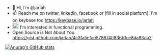 - 👋 Hi, I’m @jarlah
- 📫 Reach me on twitter, linkedin, facebook or [fill in social platform]. I'm on keybase too https://keybase.io/jarlah
- <img src="https://user-images.githubusercontent.com/404102/139930241-d45d4ca0-d17f-4bd4-b211-0066e47548b9.png" width="20" height="20"> I'm interested in functional programming.
- Open Source is Not About You: https://gist.github.com/jarlah/4c3fa5efae5789740836b1ce8da83da2

[![Anurag's GitHub stats](https://github-readme-stats.vercel.app/api?username=jarlah&theme=dark)](https://github.com/anuraghazra/github-readme-stats)
